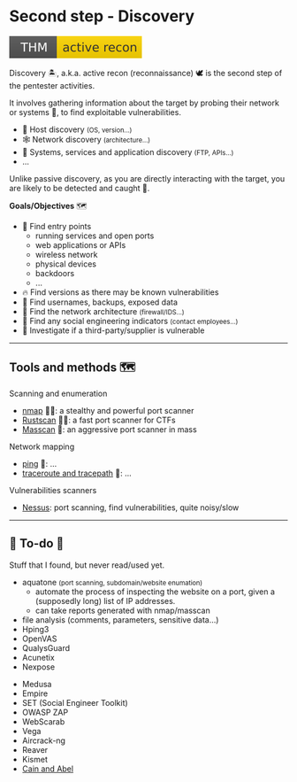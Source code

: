 # Second step - Discovery

[![activerecon](../../_badges/thm/activerecon.svg)](https://tryhackme.com/room/activerecon)

<div class="row row-cols-md-2"><div>

Discovery 🏝️, a.k.a. active recon (reconnaissance) 🕊️ is the second step of the pentester activities.

It involves gathering information about the target by probing their network or systems 🛶️, to find exploitable vulnerabilities.

* 🎯 Host discovery <small>(OS, version...)</small>
* 🕸️ Network discovery <small>(architecture...)</small>
* 🧭 Systems, services and application discovery <small>(FTP, APIs...)</small>
* ...

Unlike passive discovery, as you are directly interacting with the target, you are likely to be detected and caught 🚓.
</div><div>

**Goals/Objectives** 🗺️

* 🚪 Find entry points
  * running services and open ports
  * web applications or APIs
  * wireless network
  * physical devices
  * backdoors
  * ...
* 🔥 Find versions as there may be known vulnerabilities
* 🔑 Find usernames, backups, exposed data
* 🥅 Find the network architecture <small>(firewall/IDS...)</small>
* 💃 Find any social engineering indicators <small>(contact employees...)</small>
* 🌿 Investigate if a third-party/supplier is vulnerable
</div></div>

<hr class="sep-both">

## Tools and methods 🗺️

<div class="row row-cols-md-2"><div>

Scanning and enumeration

* [nmap]() 🚪🔥: a stealthy and powerful port scanner
* [Rustscan](tools/rustscan.md) 🚪🔥: a fast port scanner for CTFs
* [Masscan](tools/masscan.md) 🚪: an aggressive port scanner in mass

Network mapping

* [ping]() 🥅: ...
* [traceroute and tracepath]() 🥅: ...
</div><div>

Vulnerabilities scanners

* [Nessus](): port scanning, find vulnerabilities, quite noisy/slow
</div></div>

<hr class="sep-both">

## 👻 To-do 👻

Stuff that I found, but never read/used yet.

<div class="row row-cols-md-2"><div>

* aquatone <small>(port scanning, subdomain/website enumation)</small>
  * automate the process of inspecting the website on a port, given a (supposedly long) list of IP addresses.
  * can take reports generated with nmap/masscan
* file analysis (comments, parameters, sensitive data...)
* Hping3
* OpenVAS
* QualysGuard
* Acunetix
* Nexpose
</div><div>

* Medusa
* Empire
* SET (Social Engineer Toolkit)
* OWASP ZAP
* WebScarab
* Vega
* Aircrack-ng
* Reaver
* Kismet
* [Cain and Abel](https://github.com/xchwarze/Cain)
</div></div>